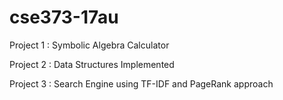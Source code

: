 # cse373-17au

Project 1 : Symbolic Algebra Calculator

Project 2 : Data Structures Implemented

Project 3 : Search Engine using TF-IDF and PageRank approach

